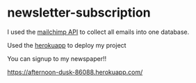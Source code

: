 # newsletter-subscription

I used the [mailchimp API](https://mailchimp.com/) to collect all emails into one database.

Used the [herokuapp](https://www.heroku.com/home) to deploy my project 

You can signup to my newspaper!! 

https://afternoon-dusk-86088.herokuapp.com/
